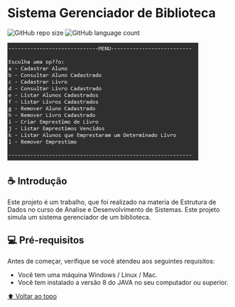 # Sistema Gerenciador de Biblioteca

![GitHub repo size](https://img.shields.io/github/repo-size/ujota/Biblioteca?style=for-the-badge)
![GitHub language count](https://img.shields.io/github/languages/count/ujota/Biblioteca?style=for-the-badge)

<img src="./img/menu.png" alt="menu">

## ☕ Introdução

Este projeto é um trabalho, que foi realizado na materia de Estrutura de Dados no curso de Analise e Desenvolvimento de Sistemas. Este projeto simula um sistema gerenciador de um biblioteca.

## 💻 Pré-requisitos

Antes de começar, verifique se você atendeu aos seguintes requisitos:

* Você tem uma máquina Windows / Linux / Mac.
* Você tem instalado a versão 8 do JAVA no seu computador ou superior.

[⬆ Voltar ao topo](#Sistema-Gerenciador-de-Biblioteca)<br>